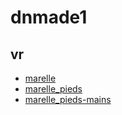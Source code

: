 # dnmade1
## vr
* [marelle](./marelle/marelle.html/)
* [marelle_pieds](./marelle/marelle_pieds.html/)
* [marelle_pieds-mains](./marelle/marelle_pieds-mains.html/) 
